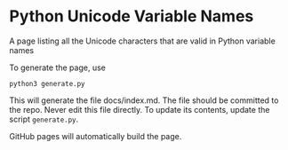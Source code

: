 # Python Unicode Variable Names

A page listing all the Unicode characters that are valid in Python variable names

To generate the page, use

    python3 generate.py

This will generate the file docs/index.md. The file should be committed to the
repo. Never edit this file directly. To update its contents, update the script
`generate.py`.

GitHub pages will automatically build the page.
